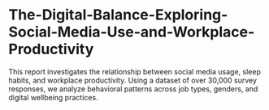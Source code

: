 # The-Digital-Balance-Exploring-Social-Media-Use-and-Workplace-Productivity
This report investigates the relationship between social media usage, sleep habits, and workplace productivity. Using a dataset of over 30,000 survey responses, we analyze behavioral patterns across job types, genders, and digital wellbeing practices.
